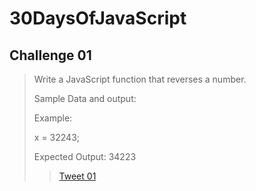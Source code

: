 # 30DaysOfJavaScript

## Challenge 01
>Write a JavaScript function that reverses a number.
>
>Sample Data and output:
>
>Example: 
>
>x = 32243;
>
>Expected Output: 34223
>
>>[Tweet 01](https://twitter.com/philomath128/status/1721588367945781459)

